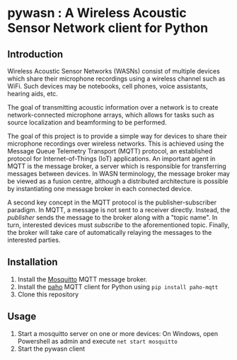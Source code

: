 # pywasn : A Wireless Acoustic Sensor Network client for Python

## Introduction

Wireless Acoustic Sensor Networks (WASNs) consist of multiple devices which share their microphone recordings using a wireless channel such as WiFi.
Such devices may be notebooks, cell phones, voice assistants, hearing aids, etc. 

The goal of transmitting acoustic information over a network is to create network-connected microphone arrays, which allows for tasks such as source localization and beamforming to be performed. 

The goal of this project is to provide a simple way for devices to share their microphone recordings over wireless networks. This is achieved using the Message Queue Telemetry Transport (MQTT) protocol, an established protocol for Internet-of-Things (IoT) applications. An important agent in MQTT is the message broker, a server which is responsible for transferring messages between devices. In WASN terminology, the message broker may be viewed as a fusion centre, although a distributed architecture is possible by instantiating one message broker in each connected device.

A second key concept in the MQTT protocol is the publisher-subscriber paradigm. In MQTT, a message is not sent to a receiver directly. Instead, the *publisher* sends the message to the broker along with a "topic name". In turn, interested devices must *subscribe* to the aforementioned topic. Finally, the broker will take care of automatically relaying the messages to the interested parties.


## Installation
1. Install the [Mosquitto](https://mosquitto.org/) MQTT message broker.
2. Install the [paho](https://www.eclipse.org/paho/clients/python/) MQTT client for Python using `pip install paho-mqtt`
3. Clone this repository 

## Usage
1. Start a mosquitto server on one or more devices: On Windows, open Powershell as admin and execute `net start mosquitto` 
2. Start the pywasn client
